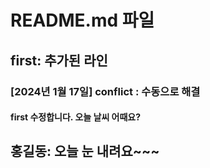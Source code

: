 # README.md 파일
## first: 추가된 라인
### [2024년 1월 17일] conflict : 수동으로 해결
#### first 수정합니다. 오늘 날씨 어때요?
## 홍길동: 오늘 눈 내려요~~~